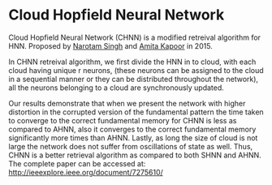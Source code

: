 # Cloud Hopfield Neural Network
Cloud Hopfield Neural Network (CHNN) is a modified retreival algorithm for HNN. Proposed by [Narotam Singh](https://github.com/narotamsingh) and [Amita Kapoor](http://www.dramitakapoor.com) in 2015.

In CHNN retreival algorithm, we first divide the HNN in to cloud, with each cloud having unique r neurons, (these neurons can be assigned to the cloud in a sequential manner or they can be distributed throughout the network), all the neurons belonging to a cloud are synchronously updated. 

Our results demonstrate that when we present the network with higher distortion in the corrupted version of the fundamental pattern the time taken to converge to the correct fundamental memory for CHNN is less as compared to AHNN, also it converges to the correct fundamental memory significantly more times than AHNN. Lastly, as long the size of cloud is not large the network does not suffer from oscillations of state as well. Thus, CHNN is a better retrieval algorithm as compared to both SHNN and AHNN. 
The complete paper can be accessed at: <http://ieeexplore.ieee.org/document/7275610/>
